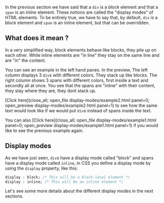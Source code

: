 In the previous section we have said that a `div` is a *block* element and that a `span` is an *inline* element.
These notions are called the "display modes" of HTML elements. To be entirely true, we have to say that, by default, `div` is a block element and `span` is an inline element, but that can be overridden.

## What does it mean ?

In a very simplified way, block elements behave like blocks, they pile up on each other. While inline elements are "in line" they stay on the same line and are "in" the content.

You can see an example in the left hand panes. In the preview, The left column displays 3 `div`s with different colors. They stack up like blocks. The right column shows 3 spans with different colors, first inside a text and secondly all at once. You see that the spans are "inline" with their content, they stay where they are, they dont stack up. 

[Click here](close_all; open_file display-modes/example2.html panel=0; open_preview display-modes/example2.html panel=1) to see how the same text would look like if we would put `div`s instead of spans inside the text.

You can also [Click here](close_all; open_file display-modes/example1.html panel=0; open_preview display-modes/example1.html panel=1) if you would like to see the previous example again.

## Display modes

As we have just seen, `div`s have a display mode called "block" and spans have a display mode called `inline`, in CSS you define a display mode by using the `display` property, like this:

```css
display : block; /* This will be a block-level element */
display : inline; /* This will be an inline element */
```

Let's see some more details about the different display modes in the next sections.